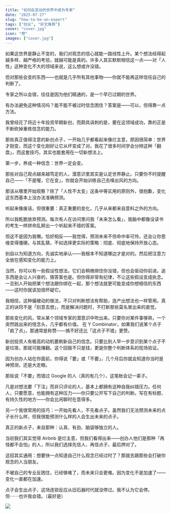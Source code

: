 ```yaml
---
title: "如何在变动的世界中成为专家"
date: "2025-07-27"
slug: "how-to-be-an-expert"
tags: ["创业", "好文推荐"]
cover: "cover.jpg"
icon: "😎"
images: ["cover.jpg"]
---
```

如果这世界是静止不变的，我们对观念的信心就能一路线性上升。某个想法经得起越多样、越严格的考验，就越可能是真的。许多人其实默默相信这一点——对「人性」这种变化不大的领域来说，这么想或许没错。



但对那些会变的东西——也就是几乎所有其他事物——你就不能再这样信任自己的判断了。



专家之所以会错，往往是因为他们精通的，是一个早已过期的世界。



有办法避免这种情况吗？能不能不被过时信念困住？答案是——可以，但得靠一点方法。



我曾经花了将近十年投资早期新创，而颇具讽刺的是，要在这领域成功，靠的正是不断砍掉重练信念的能力。



那些真正值得注意的新创点子，一开始几乎都看起来像烂主意，原因很简单：世界才刚变，而这个变化刚好让它从坏变成了对。我花了很多时间学会分辨这种「翻盘」，而这套技巧，其实也能套用在一切新想法上。



第一步，养成一种信念：世界一定会变。



那些对自己观点越来越笃定的人，潜意识里其实是认定世界静止。只要你不时提醒自己——「不是喔，它在变」，你就会开始训练自己去嗅出风的方向。



那该从哪里开始观察？除了「人性不太变」这条中等实用的原则外，很抱歉，变化这东西基本上没办法准确预测。



听起来像废话，但很重要：真正重要的变化，几乎从来都来自意料之外的方向。



所以我乾脆放弃预测。每次有人在访问里问我「未来怎么看」，我脑中都像没读书的考生一样拼命乱掰出一个听起来不错的答案。



但这不是因为我懒。恰好相反——我觉得，预测未来不但命中率可怜，还会让你思维变得僵硬。与其乱猜，不如选择更实际的策略：彻底、彻底地保持开放心态。



别自以为知道方向，先诚实地承认——我根本不知道哪边才是对的。然后把注意力全放在感知变化的能力上。



当然，你可以有一些假设性想法。它们会稍微绑住你没错，但也会驱动你前进。追东西是会让人兴奋的，猜答案也是。但你得非常有纪律，不让这些假设变成执念。
一旦别人开始把某个想法跟你绑在一起，那个想法就更可能变成你想相信的东西——这时你就该加倍怀疑它。



我相信，这种偏被动的做法，不只对判断想法有帮助，连产出想法也一样管用。真正的诀窍不是「刻意去想」，而是解决问题时，不打断那些莫名冒出来的直觉。



那些变化的风，常从某个领域专家的潜意识中吹出来。只要你对某件事够熟，一个突然跳出来的怪念头，几乎都有价值。
在 Y Combinator，如果我们说某个点子「疯了点」，那通常是称赞——搞不好还比「这点子不错」更赞。



新创投资人有极高的动机要刷新自己的信念。只要比别人早一步意识到某个点子不是垃圾，那就可能赚翻。这个回报不只是钱，更是你整个判断体系的现场验证。



因为创办人站在你面前，你得说「要」或「不要」，几个月后你就会知道你当时是神预测，还是大走眼。



那些说「不要」而错过 Google 的人（真的有几个），这笔帐会记一辈子。



凡是对想法要「下注」而非只评论的人，基本上都拥有这种自我纠错压力。任何人，只要愿意，也能拥有这种压力——你只要公开写下自己的判断。写在有标题、有持久性的地方——你会比闲聊时在意得多。



另一个我很常用的技巧：一开始先看人，不先看点子。虽然我们无法预测未来的点子长什么样，但我很能预测什么样的人会生出未来的点子。



真正的新点子，来自那种：认真、有劲、脑袋够独立的人。



当初我们其实觉得 Airbnb 是烂主意，但我们看得出来——创办人他们是那种「再怪都不会怕」的人，所以我们选择先信人、再信点子，最后押对了。



这招其实通用：想要快一点知道自己什么观念已经过时了？那就去跟那些会打破你观念的人当朋友。



不被自己的专业反困住，已经够难了，而未来只会更难。因为变化不是加速了——变化一直都在加速。



点子会生出点子，这场连锁反应从旧石器时代就没停过。我不认为它会停。
但⋯⋯也许我会错。（最好是）




![](https://prod-files-secure.s3.us-west-2.amazonaws.com/112d0858-5090-4d34-a606-b75eb8d65fd2/46476355-9cf3-4e99-9b7a-3531bc426380/1000202064.png?X-Amz-Algorithm=AWS4-HMAC-SHA256&X-Amz-Content-Sha256=UNSIGNED-PAYLOAD&X-Amz-Credential=ASIAZI2LB466VRFOAYPA%2F20250820%2Fus-west-2%2Fs3%2Faws4_request&X-Amz-Date=20250820T035632Z&X-Amz-Expires=3600&X-Amz-Security-Token=IQoJb3JpZ2luX2VjEIT%2F%2F%2F%2F%2F%2F%2F%2F%2F%2FwEaCXVzLXdlc3QtMiJHMEUCIESCPS9IN2E8fZh54ZF4UxTCElF0nsq3iaM2rdSmBI%2BmAiEAkWTatff33bn52pcliEHVUqaq979PKRGgqldWCjZ8hvIqiAQIzf%2F%2F%2F%2F%2F%2F%2F%2F%2F%2FARAAGgw2Mzc0MjMxODM4MDUiDKWBwC4uCX4CQVWm0ircA%2F25tX2eTdY7D651%2BAcVUAYSVdZdXqeV7YaisSxYDbXnwJgLMOai0COKrHMqTzWJ6THVIEEajwT98QZ1N0TeMKmdQgQMifEWK7lYaxJGRMCoKH5DGS4B%2FVYFyBg9RTGf%2BE5rwlDmQS4%2FxcbNg4blP5bCjdCM9q%2BgQYGvoHQdsB7gasppOgVwqj4JldmjshQq%2BJwRzgBPNsYD95rv5MXngOjn%2FVs54ELTWcV3LGzIhtkOEgBoWPhWEO8Gb7Az%2BIYJ5MV0AH2g0iwjUAtnzxdAlkW0CQptxbUMCAIWrHk6WRtuR%2FBD%2F89OrPRa4CQrCdsss%2B101O%2BHtutxqkMbeAYPD1hTM%2BT4BXYv28wvf%2Bu0xvmtFvopIcR45OeCgbLRDPGF8Ud3PnWUldbtq%2FIAex1QLReIqGJXdCQsAs%2B%2FA1osDs380Bc7%2FJECaGcRHVwTCIi5rwGJ%2BII5u97zD3C7HMacL8Kgmy%2BsZGGbblyaIYJTdeAKCcHKMwN3Rcvn2kPE2tMBJm69yc2dYC86nr8C%2Bdo5oc9LtGBKQ82nbT4y2wYP%2FldvAWAW0HUZ4%2FCR9WlIdnmXJ%2BmHC4XHTJoEZkMohV1h%2F4WBX1h21bA77zHdiSROuBRiKYzpoN2sFyS2YSywMMSJlcUGOqUBF0wfC9aqV4UXSpVHI5c89Q24cLahpjsn5QulDeS9W0qHCOYDMobwTdjcTzi4zNneb26iVmI5Q0vlg6OFCZnQ9C8N6n444dBumLgoUpU3%2F7U4Rgq%2BpFhn%2B6nuitYPfXmvizXo6yKd8BY9xbGFpf6Cd5ALoDqN2gGKqRrUyHjMRZKsOZN1OuNoJMA%2BHZIShI70F8r7pK8TgW8rt1%2BZgL0FDkv0SFMO&X-Amz-Signature=294802f5ff3e47ffbc9bee2a15a852425e2c9e9d4340f24009f1e98d57097ee6&X-Amz-SignedHeaders=host&x-amz-checksum-mode=ENABLED&x-id=GetObject)

